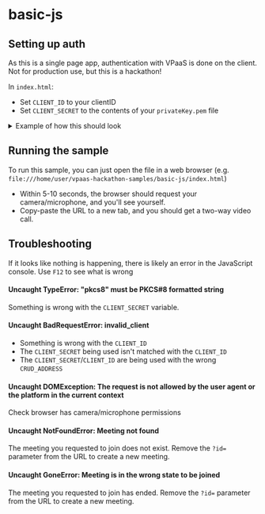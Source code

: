 # basic-js

## Setting up auth

As this is a single page app, authentication with VPaaS is done on the client. Not for production use, but this is a
hackathon!

In `index.html`:
* Set `CLIENT_ID` to your clientID
* Set `CLIENT_SECRET` to the contents of your `privateKey.pem` file


<details>
<summary>Example of how this should look</summary>

![basic-js.png](../.images/auth-basic-js.png)

</details>

## Running the sample

To run this sample, you can just open the file in a web browser (e.g. `file:///home/user/vpaas-hackathon-samples/basic-js/index.html`)
* Within 5-10 seconds, the browser should request your camera/microphone, and you'll see yourself.
* Copy-paste the URL to a new tab, and you should get a two-way video call.

## Troubleshooting

If it looks like nothing is happening, there is likely an error in the JavaScript console. Use `F12` to see what is wrong

#### Uncaught TypeError: "pkcs8" must be PKCS#8 formatted string

Something is wrong with the `CLIENT_SECRET` variable.

#### Uncaught BadRequestError: invalid_client

* Something is wrong with the `CLIENT_ID`
* The `CLIENT_SECRET` being used isn't matched with the `CLIENT_ID`
* The `CLIENT_SECRET`/`CLIENT_ID` are being used with the wrong `CRUD_ADDRESS`

#### Uncaught DOMException: The request is not allowed by the user agent or the platform in the current context

Check browser has camera/microphone permissions

#### Uncaught NotFoundError: Meeting not found

The meeting you requested to join does not exist. Remove the `?id=` parameter from the URL to create a new meeting.

#### Uncaught GoneError: Meeting is in the wrong state to be joined

The meeting you requested to join has ended. Remove the `?id=` parameter from the URL to create a new meeting.
